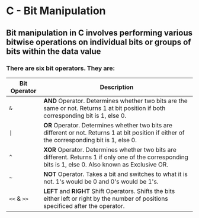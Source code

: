 <h1>C - Bit Manipulation</h1>

## Bit manipulation in C involves performing various bitwise operations on individual bits or groups of bits within the data value 

### There are six bit operators. They are:
| Bit Operator | Description |
|--------------|-------------|
|`&`| **AND** Operator. Determines whether two bits are the same or not. Returns 1 at bit position if both corresponding bit is 1, else 0.|
|`\|`| **OR** Operator. Determines whether two bits are different or not. Returns  1 at bit position if either of the corresponding bit is 1, else 0.|
|`^`| **XOR** Operator. Determines whether two bits are different. Returns 1 if only one of the corresponding bits is 1, else 0. Also known as Exclusive OR.|   
|`~`| **NOT** Operator. Takes a bit and switches to what it is not. 1's would be 0 and 0's would be 1's.|
|`<<` & `>>`|**LEFT** and **RIGHT** Shift Operators. Shifts the bits either left or right by the number of positions specificed after the operator.|
